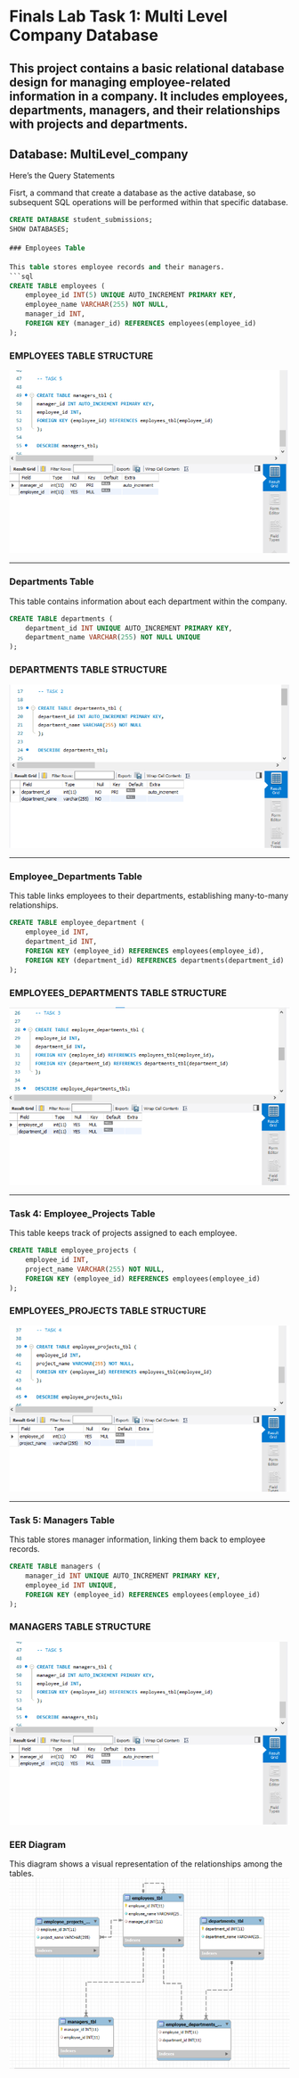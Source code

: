 # Finals Lab Task 1: Multi Level Company Database 
This project contains a basic relational database design for managing employee-related information in a company.
It includes employees, departments, managers, and their relationships with projects and departments.
---

## Database: MultiLevel_company

Here’s the Query Statements

Fisrt, a command that create a database as the active database, so subsequent SQL operations will be performed within that specific database.
```sql
CREATE DATABASE student_submissions;
SHOW DATABASES;

### Employees Table

This table stores employee records and their managers.
```sql
CREATE TABLE employees (
    employee_id INT(5) UNIQUE AUTO_INCREMENT PRIMARY KEY,
    employee_name VARCHAR(255) NOT NULL,
    manager_id INT,
    FOREIGN KEY (manager_id) REFERENCES employees(employee_id)
);
```
### EMPLOYEES TABLE STRUCTURE

![sample Output](Images/55.png)

---

### Departments Table

This table contains information about each department within the company.
```sql
CREATE TABLE departments (
    department_id INT UNIQUE AUTO_INCREMENT PRIMARY KEY,
    department_name VARCHAR(255) NOT NULL UNIQUE
);
```
### DEPARTMENTS TABLE STRUCTURE
![sample Output](Images/52.png)

---

### Employee_Departments Table

This table links employees to their departments, establishing many-to-many relationships.
```sql
CREATE TABLE employee_department (
    employee_id INT,
    department_id INT,
    FOREIGN KEY (employee_id) REFERENCES employees(employee_id),
    FOREIGN KEY (department_id) REFERENCES departments(department_id)
);
```
### EMPLOYEES_DEPARTMENTS TABLE STRUCTURE
![sample Output](Images/53.png)

---

### Task 4: Employee_Projects Table
This table keeps track of projects assigned to each employee.
```sql
CREATE TABLE employee_projects (
    employee_id INT,
    project_name VARCHAR(255) NOT NULL,
    FOREIGN KEY (employee_id) REFERENCES employees(employee_id)
);
```
### EMPLOYEES_PROJECTS TABLE STRUCTURE
![sample Output](Images/54.png)

---

### Task 5: Managers Table
This table stores manager information, linking them back to employee records.
```sql
CREATE TABLE managers (
    manager_id INT UNIQUE AUTO_INCREMENT PRIMARY KEY,
    employee_id INT UNIQUE,
    FOREIGN KEY (employee_id) REFERENCES employees(employee_id)
);
```
### MANAGERS TABLE STRUCTURE
![sample Output](Images/55.png)

### EER Diagram
This diagram shows a visual representation of the relationships among the tables.
![sample Output](Images/57.png)

